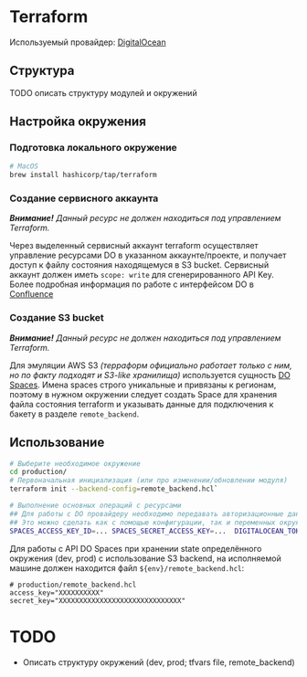 # Terraform
Используемый провайдер: [DigitalOcean](https://registry.terraform.io/providers/digitalocean/digitalocean/latest/docs)

## Структура
 TODO описать структуру модулей и окружений

## Настройка окружения
### Подготовка локального окружение
```bash
# MacOS
brew install hashicorp/tap/terraform
```
### Создание сервисного аккаунта
***Внимание!** Данный ресурс не должен находиться под управлением Terraform.*

Через выделенный сервисный аккаунт terraform осуществляет управление ресурсами DO в указанном аккаунте/проекте, и получает доступ к файлу состояния находящемуся в S3 bucket. Сервисный аккаунт должен иметь `scope: write` для сгенерированного API Key.
Более подробная информация по работе с интерфейсом DO в [Confluence](https://example.com)

### Создание S3 bucket
***Внимание!** Данный ресурс не должен находиться под управлением Terraform.*

Для эмуляции AWS S3 *(терраформ официально работает только с ним, но по факту подходят и S3-like хранилища)* используется сущность [DO Spaces](https://www.digitalocean.com/products/spaces/). Имена spaces строго уникальные и привязаны к регионам,
 поэтому в нужном окружении следует создать Space для хранения файла состояния terraform и указывать данные для подключения к бакету в разделе `remote_backend`.

## Использование

```bash
# Выберите необходимое окружение
cd production/
# Первоначальная инициализация (или про изменении/обновлении модуля)
terraform init --backend-config=remote_backend.hcl`

# Выполнение основных операций с ресурсами
## Для работы с DO провайдеру необходимо передавать авторизационные данные.
## Это можно сделать как с помощью конфигурации, так и переменных окружения, например:
SPACES_ACCESS_KEY_ID=... SPACES_SECRET_ACCESS_KEY=...  DIGITALOCEAN_TOKEN=... terraform plan -var-file production.tfvars
```
Для работы с API DO Spaces при хранении state определённого окружения (dev, prod) с использование S3 backend, на исполняемой машине должен находится файл `${env}/remote_backend.hcl`:
```env
# production/remote_backend.hcl
access_key="XXXXXXXXXX"
secret_key="XXXXXXXXXXXXXXXXXXXXXXXXXXXXXX"
```

# TODO
* Описать структуру окружений (dev, prod; tfvars file, remote_backend)
